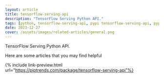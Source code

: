 ```yaml
---
layout: article
title: tensorflow-serving-api
description: "TensorFlow Serving Python API."
tags: [python, tensorflow-serving-api, pypi tensorflow-serving-api, pypi, references]
date: 2023-12-27
cover: /assets/images/related-articles/general.png
---
```


TensorFlow Serving Python API.

Here are some articles that you may find helpful

{% include link-preview.html url="https://piptrends.com/package/tensorflow-serving-api"%}